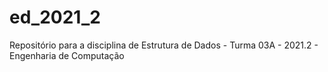 # ed_2021_2
Repositório para a disciplina de Estrutura de Dados - Turma 03A - 2021.2 - Engenharia de Computação
